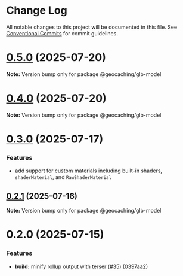 # Change Log

All notable changes to this project will be documented in this file.
See [Conventional Commits](https://conventionalcommits.org) for commit guidelines.

# [0.5.0](https://github.com/Geocaching/lerna-v2/compare/@geocaching/glb-model@0.4.0...@geocaching/glb-model@0.5.0) (2025-07-20)

**Note:** Version bump only for package @geocaching/glb-model

# [0.4.0](https://github.com/Geocaching/lerna-v2/compare/@geocaching/glb-model@0.2.1...@geocaching/glb-model@0.4.0) (2025-07-20)

**Note:** Version bump only for package @geocaching/glb-model

# [0.3.0](https://github.com/Geocaching/lerna-v2/compare/@geocaching/glb-model@0.2.1...@geocaching/glb-model@0.3.0) (2025-07-17)

### Features

- add support for custom materials including built-in shaders, `shaderMaterial`, and `RawShaderMaterial`

## [0.2.1](https://github.com/Geocaching/lerna-v2/compare/@geocaching/glb-model@0.2.0...@geocaching/glb-model@0.2.1) (2025-07-16)

**Note:** Version bump only for package @geocaching/glb-model

# 0.2.0 (2025-07-15)

### Features

- **build:** minify rollup output with terser ([#35](https://github.com/Geocaching/lerna-v2/issues/35)) ([0397aa2](https://github.com/Geocaching/lerna-v2/commit/0397aa2a3a19ad0d22a0c83d13dc1b25e0a5782e))

